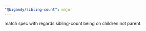 ```yaml
---
"@bigandy/sibling-count": major
---
```


match spec with regards sibling-count being on children not parent.
